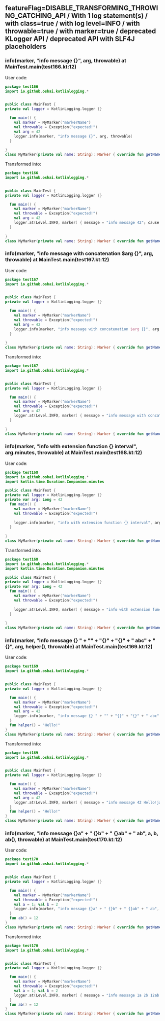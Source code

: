 ## featureFlag=DISABLE_TRANSFORMING_THROWING_CATCHING_API / With 1 log statement(s) / with class=true / with log level=INFO / with throwable=true / with marker=true / deprecated KLogger API / deprecated API with SLF4J placeholders



###  info(marker, "info message {}", arg, throwable) at MainTest.main(test166.kt:12)

User code:
```kotlin
package test166
import io.github.oshai.kotlinlogging.*


public class MainTest {
private val logger = KotlinLogging.logger {}

  fun main() {
    val marker = MyMarker("markerName")
    val throwable = Exception("expected!")
    val arg = 42
    logger.info(marker, "info message {}", arg, throwable)
  }
  
}
class MyMarker(private val name: String): Marker { override fun getName() = name }

```
  
Transformed into:
```kotlin
package test166
import io.github.oshai.kotlinlogging.*


public class MainTest {
private val logger = KotlinLogging.logger {}

  fun main() {
    val marker = MyMarker("markerName")
    val throwable = Exception("expected!")
    val arg = 42
    logger.at(Level.INFO, marker) { message = "info message 42"; cause = throwable; internalCompilerData = KLoggingEventBuilder.InternalCompilerData(messageTemplate = ""info message {}"", className = "test166.MainTest", methodName = "main", fileName = "test166.kt", lineNumber = 12)
  }
  
}
class MyMarker(private val name: String): Marker { override fun getName() = name }

```

###  info(marker, "info message with concatenation $arg {}", arg, throwable) at MainTest.main(test167.kt:12)

User code:
```kotlin
package test167
import io.github.oshai.kotlinlogging.*


public class MainTest {
private val logger = KotlinLogging.logger {}

  fun main() {
    val marker = MyMarker("markerName")
    val throwable = Exception("expected!")
    val arg = 42
    logger.info(marker, "info message with concatenation $arg {}", arg, throwable)
  }
  
}
class MyMarker(private val name: String): Marker { override fun getName() = name }

```
  
Transformed into:
```kotlin
package test167
import io.github.oshai.kotlinlogging.*


public class MainTest {
private val logger = KotlinLogging.logger {}

  fun main() {
    val marker = MyMarker("markerName")
    val throwable = Exception("expected!")
    val arg = 42
    logger.at(Level.INFO, marker) { message = "info message with concatenation 42 42"; cause = throwable; internalCompilerData = KLoggingEventBuilder.InternalCompilerData(messageTemplate = ""info message with concatenation $arg {}"", className = "test167.MainTest", methodName = "main", fileName = "test167.kt", lineNumber = 12)
  }
  
}
class MyMarker(private val name: String): Marker { override fun getName() = name }

```

###  info(marker, "info with extension function {} interval", arg.minutes, throwable) at MainTest.main(test168.kt:12)

User code:
```kotlin
package test168
import io.github.oshai.kotlinlogging.*
import kotlin.time.Duration.Companion.minutes

public class MainTest {
private val logger = KotlinLogging.logger {}
private var arg: Long = 42
  fun main() {
    val marker = MyMarker("markerName")
    val throwable = Exception("expected!")
    
    logger.info(marker, "info with extension function {} interval", arg.minutes, throwable)
  }
  
}
class MyMarker(private val name: String): Marker { override fun getName() = name }

```
  
Transformed into:
```kotlin
package test168
import io.github.oshai.kotlinlogging.*
import kotlin.time.Duration.Companion.minutes

public class MainTest {
private val logger = KotlinLogging.logger {}
private var arg: Long = 42
  fun main() {
    val marker = MyMarker("markerName")
    val throwable = Exception("expected!")
    
    logger.at(Level.INFO, marker) { message = "info with extension function 42m interval"; cause = throwable; internalCompilerData = KLoggingEventBuilder.InternalCompilerData(messageTemplate = ""info with extension function {} interval"", className = "test168.MainTest", methodName = "main", fileName = "test168.kt", lineNumber = 12)
  }
  
}
class MyMarker(private val name: String): Marker { override fun getName() = name }

```

###  info(marker, "info message {} " + "" + "{}" + "{}" + " abc" + " {}", arg, helper(), throwable) at MainTest.main(test169.kt:12)

User code:
```kotlin
package test169
import io.github.oshai.kotlinlogging.*


public class MainTest {
private val logger = KotlinLogging.logger {}

  fun main() {
    val marker = MyMarker("markerName")
    val throwable = Exception("expected!")
    val arg = 42
    logger.info(marker, "info message {} " + "" + "{}" + "{}" + " abc" + " {}", arg, helper(), throwable)
  }
  fun helper() = "Hello!"
}
class MyMarker(private val name: String): Marker { override fun getName() = name }

```
  
Transformed into:
```kotlin
package test169
import io.github.oshai.kotlinlogging.*


public class MainTest {
private val logger = KotlinLogging.logger {}

  fun main() {
    val marker = MyMarker("markerName")
    val throwable = Exception("expected!")
    val arg = 42
    logger.at(Level.INFO, marker) { message = "info message 42 Hello!java.lang.Exception: expected! abc {}"; internalCompilerData = KLoggingEventBuilder.InternalCompilerData(messageTemplate = ""info message {} " + "" + "{}" + "{}" + " abc" + " {}"", className = "test169.MainTest", methodName = "main", fileName = "test169.kt", lineNumber = 12)
  }
  fun helper() = "Hello!"
}
class MyMarker(private val name: String): Marker { override fun getName() = name }

```

###  info(marker, "info message {}a" + " {}b" + " {}ab" + " ab", a, b, ab(), throwable) at MainTest.main(test170.kt:12)

User code:
```kotlin
package test170
import io.github.oshai.kotlinlogging.*


public class MainTest {
private val logger = KotlinLogging.logger {}

  fun main() {
    val marker = MyMarker("markerName")
    val throwable = Exception("expected!")
    val a = 1; val b = 2
    logger.info(marker, "info message {}a" + " {}b" + " {}ab" + " ab", a, b, ab(), throwable)
  }
  fun ab() = 12
}
class MyMarker(private val name: String): Marker { override fun getName() = name }

```
  
Transformed into:
```kotlin
package test170
import io.github.oshai.kotlinlogging.*


public class MainTest {
private val logger = KotlinLogging.logger {}

  fun main() {
    val marker = MyMarker("markerName")
    val throwable = Exception("expected!")
    val a = 1; val b = 2
    logger.at(Level.INFO, marker) { message = "info message 1a 2b 12ab ab"; cause = throwable; internalCompilerData = KLoggingEventBuilder.InternalCompilerData(messageTemplate = ""info message {}a" + " {}b" + " {}ab" + " ab"", className = "test170.MainTest", methodName = "main", fileName = "test170.kt", lineNumber = 12)
  }
  fun ab() = 12
}
class MyMarker(private val name: String): Marker { override fun getName() = name }

```
